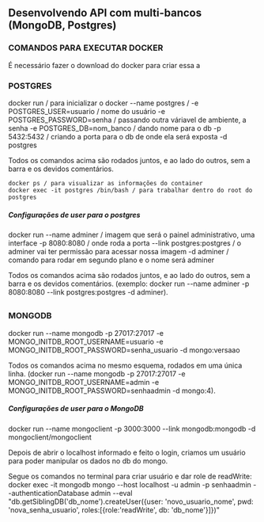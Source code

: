 ## Desenvolvendo API com multi-bancos (MongoDB, Postgres)

<h3>COMANDOS PARA EXECUTAR DOCKER</h3>
É necessário fazer o download do docker para criar essa a
<h3>POSTGRES</h3>
    docker run / para inicializar o docker
    --name postgres / 
    -e POSTGRES_USER=usuario / nome do usuário  
    -e POSTGRES_PASSWORD=senha / passando outra váriavel de ambiente, a senha
    -e POSTGRES_DB=nom_banco / dando nome para o db
    -p 5432:5432 / criando a porta para o db de onde ela será exposta
    -d postgres

Todos os comandos acima são rodados juntos, e ao lado do outros, sem a barra e os devidos comentários. 

    docker ps / para visualizar as informações do container 
    docker exec -it postgres /bin/bash / para trabalhar dentro do root do postgres 

<h5>Configurações de user para o postgres </h5>
    docker run 
    --name adminer / imagem que será o painel administrativo, uma interface
    -p 8080:8080 / onde roda a porta
    --link postgres:postgres / o adminer vai ter permissão para acessar nossa imagem
    -d adminer / comando para rodar em segundo plano e o nome será adminer 

Todos os comandos acima são rodados juntos, e ao lado do outros, sem a barra e os devidos comentários. 
(exemplo: docker run --name adminer -p 8080:8080 --link postgres:postgres -d adminer).

##

<h3>MONGODB</h3>
docker run 
--name mongodb 
-p 27017:27017 
-e MONGO_INITDB_ROOT_USERNAME=usuario 
-e MONGO_INITDB_ROOT_PASSWORD=senha_usuario 
-d mongo:versaao

Todos os comandos acima no mesmo esquema, rodados em uma única linha. 
(docker run --name mongodb -p 27017:27017 -e MONGO_INITDB_ROOT_USERNAME=admin -e MONGO_INITDB_ROOT_PASSWORD=senhaadmin -d mongo:4).

<h5>Configurações de user para o MongoDB </h5>
docker run --name mongoclient -p 3000:3000 --link mongodb:mongodb -d mongoclient/mongoclient 

Depois de abrir o localhost informado e feito o login, criamos um usuário para poder manipular os dados 
no db do mongo. 

Segue os comandos no terminal para criar usuário e dar role de readWrite:
    docker exec -it mongodb mongo --host localhost -u admin -p senhaadmin --authenticationDatabase admin --eval "db.getSiblingDB('db_nome').createUser({user: 'novo_usuario_nome', pwd: 'nova_senha_usuario', roles:[{role:'readWrite', db: 'db_nome'}]})"


